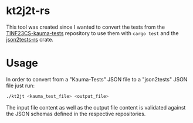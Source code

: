 # kt2j2t-rs

This tool was created since I wanted to convert the tests from
the [TINF23CS-kauma-tests](https://github.com/Sarsum/TINF23CS-kauma-tests/) repository to use them with `cargo test` and
the [json2tests-rs](https://github.com/niri81/json2tests-rs/) crate.

# Usage

In order to convert from a "Kauma-Tests" JSON file to a "json2tests" JSON file just run:

```sh
./kt2jt <kauma_test_file> <output_file>
```

The input file content as well as the output file content is validated against the JSON schemas defined in the
respective repositories.
